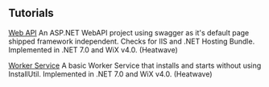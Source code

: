## Tutorials

[Web API](https://github.com/iswix-llc/iswix-tutorials/tree/master/WiX-v4-HeatWave/web-api) An ASP.NET WebAPI project using swagger as it's default page shipped framework independent. Checks for IIS and .NET Hosting Bundle.  Implemented in .NET 7.0 and WiX v4.0. (Heatwave)

[Worker Service](https://github.com/iswix-llc/iswix-tutorials/tree/master/WiX-v4-HeatWave/worker-service) A basic Worker Service that installs and starts without using InstallUtil.  Implemented in .NET 7.0 and WiX v4.0. (Heatwave)
